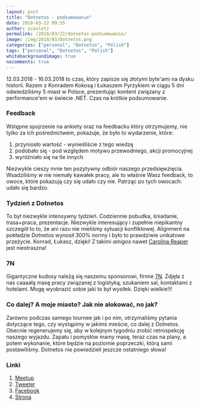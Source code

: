 ```yaml
---
layout: post
title: "Dotnetos - podsumowanie"
date: 2018-03-22 09:55
author: scooletz
permalink: /2018/03/22/dotnetos-podsumowanie/
image: /img/2018/03/Dotnetos.png
categories: ["personal", "Dotnetos", "Polish"]
tags: ["personal", "Dotnetos", "Polish"]
whitebackgroundimage: true
nocomments: true
---
```


12.03.2018 - 16.03.2018 to czas, który zapisze się złotymi byte'ami na dysku historii. Razem z Konradem Kokosą i Łukaszem Pyrzykiem w ciągu 5 dni odwiedziliśmy 5 miast w Polsce, prezentując kontent związany z performance'em w świecie .NET. Czas na krótkie podsumowanie.

### Feedback

Wstępne spojrzenie na ankiety oraz na feedbacku który otrzymujemy, nie tylko za ich pośrednictwem, pokazuje, że było to wydarzenie, które:

1. przyniosło wartość - wynieśliście z tego wiedzę
1. podobało się - pod względem motywu przewodniego, akcji promocyjnej
1. wyróżniało się na tle innych

Niezwykle cieszy mnie ten pozytywny odbiór naszego przedsięwzięcia. Wsadziliśmy w nie niemały kawałek pracy, ale to właśnie Wasz feedback, to owoce, które pokazują czy się udało czy nie. Patrząc po tych owocach: udało się bardzo.

### Tydzień z Dotnetos

To był niezwykle intensywny tydzień. Codziennie pobudka, śniadanie, trasa+praca, prezentacje. Niezwykle interesujący i zupełnie niepikantny szczegół to to, że ani razu nie mieliśmy sytuacji konfliktowej. Alignment na pokładzie Dotnetos wynosił 300% normy i było to prawdziwie unikatowe przeżycie. Konrad, Łukasz, dzięki! Z takimi *amigos* nawet [Carolina Reaper](https://en.wikipedia.org/wiki/Carolina_Reaper) jest niestraszna!

### 7N

Gigantyczne kudosy należą się naszemu sponsorowi, firmie [7N](http://7n.com.pl/). Zdjęła z nas caaaałą masę pracy związanej z logistyką, szukaniem sal, kontaktami z hotelami. Mogę wyobrazić sobie jaki to był wysiłek. Dzięki wielkie!!!

### Co dalej? A moje miasto? Jak nie alokować, no jak?

Zarówno podczas samego tournee jak i po nim, otrzymaliśmy pytania dotyczące tego, czy wystąpimy w jakimś mieście, co dalej z Dotnetos. Obecnie regenerujemy się, aby w kolejnym tygodniu zrobić retrospekcję naszego wyjazdu. Zapału i pomysłów mamy masę, teraz czas na plany, a potem wykonanie, które będzie na poziomie poprzeczki, którą sami postawiliśmy. Dotnetos nie powiedzieli jeszcze ostatniego słowa!

### Linki

1. [Meetup](https://www.meetup.com/Dot-Netos/)
1. [Tweeter](https://twitter.com/dotnetosorg)
1. [Facebook](https://www.facebook.com/dotnetos/)
1. [Strona](https://dotnetos.org/)
